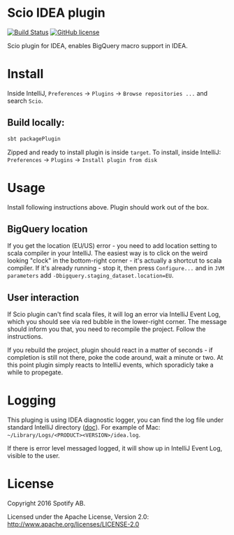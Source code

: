 # Scio IDEA plugin

[![Build Status](https://travis-ci.org/spotify/scio-idea-plugin.svg?branch=master)](https://travis-ci.org/spotify/scio-idea-plugin)
[![GitHub license](https://img.shields.io/github/license/spotify/scio-idea-plugin.svg)](./LICENSE)

Scio plugin for IDEA, enables BigQuery macro support in IDEA.

# Install

Inside IntelliJ, `Preferences` -> `Plugins` -> `Browse repositories ...` and search `Scio`.

## Build locally:

```bash
sbt packagePlugin
```

Zipped and ready to install plugin is inside `target`.
To install, inside IntelliJ: `Preferences` -> `Plugins` -> `Install plugin from disk`

# Usage

Install following instructions above. Plugin should work out of the box.

## BigQuery location

If you get the location (EU/US) error - you need to add location setting to scala compiler in your IntelliJ.
The easiest way is to click on the weird looking "clock" in the bottom-right corner - it's actually a shortcut to scala compiler.
If it's already running - stop it, then press `Configure...` and in `JVM parameters` add `-Dbigquery.staging_dataset.location=EU`.

## User interaction

If Scio plugin can't find scala files, it will log an error via IntelliJ Event Log, which you should see via red bubble
in the lower-right corner. The message should inform you that, you need to recompile the project. Follow the instructions.

If you rebuild the project, plugin should react in a matter of seconds - if completion is still not there,
poke the code around, wait a minute or two. At this point plugin simply reacts to IntelliJ events,
which sporadicly take a while to propegate.

# Logging

This pluging is using IDEA diagnostic logger, you can find the log file
under standard IntelliJ directory ([doc](https://intellij-support.jetbrains.com/hc/en-us/articles/206544519-Directories-used-by-the-IDE-to-store-settings-caches-plugins-and-logs)). For example of Mac: `~/Library/Logs/<PRODUCT><VERSION>/idea.log`.

If there is error level messaged logged, it will show up in IntelliJ Event Log, visible to the user.

# License

Copyright 2016 Spotify AB.

Licensed under the Apache License, Version 2.0: http://www.apache.org/licenses/LICENSE-2.0
